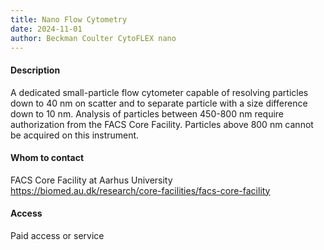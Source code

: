 ```yaml
---
title: Nano Flow Cytometry
date: 2024-11-01
author: Beckman Coulter CytoFLEX nano
---
```

#### Description

A dedicated small-particle flow cytometer capable of resolving particles down to 40 nm on scatter and to separate particle with a size difference down to 10 nm. Analysis of particles between 450-800 nm require authorization from the FACS Core Facility. Particles above 800 nm cannot be acquired on this instrument.

#### Whom to contact

FACS Core Facility at Aarhus University\
<https://biomed.au.dk/research/core-facilities/facs-core-facility>



#### Access

Paid access or service
